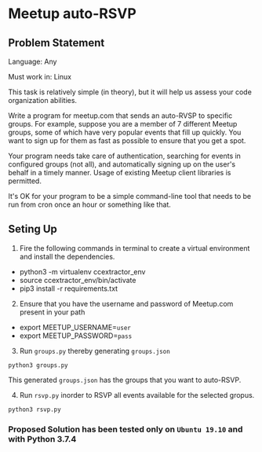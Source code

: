 # Meetup auto-RSVP

## Problem Statement

Language: Any

Must work in: Linux

This task is relatively simple (in theory), but it will help us assess your code organization abilities.

Write a program for meetup.com that sends an auto-RVSP to specific groups. For example, suppose you are a member of 7 different Meetup groups, some of which have very popular events that fill up quickly. You want to sign up for them as fast as possible to ensure that you get a spot.

Your program needs take care of authentication, searching for events in configured groups (not all), and automatically signing up on the user's behalf in a timely manner. Usage of existing Meetup client libraries is permitted.

It's OK for your program to be a simple command-line tool that needs to be run from cron once an hour or something like that.

## Seting Up
1. Fire the following commands in terminal to create a virtual environment and install the dependencies.
- python3 -m virtualenv ccextractor_env
- source ccextractor_env/bin/activate
- pip3 install -r requirements.txt

2. Ensure that you have the username and password of Meetup.com present in your path
- export MEETUP_USERNAME=`user` 
- export MEETUP_PASSWORD=`pass`

3. Run `groups.py` thereby generating `groups.json`

``` shell
python3 groups.py 
```
This generated `groups.json` has the groups that you want to auto-RSVP.

4. Run `rsvp.py` inorder to RSVP all events available for the selected gropus.
``` shell
python3 rsvp.py 
```

### Proposed Solution has been tested only on `Ubuntu 19.10` and with Python 3.7.4
